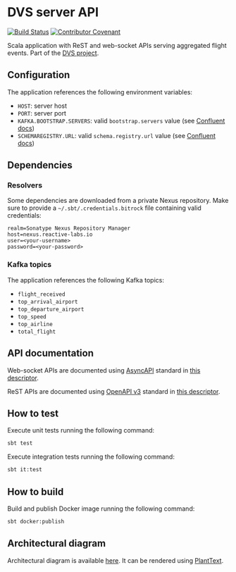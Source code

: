 # DVS server API

[![Build Status](https://iproject-jenkins.reactive-labs.io/buildStatus/icon?job=kafka-dvs-api%2Fmaster)](https://iproject-jenkins.reactive-labs.io/view/DVS/job/kafka-dvs-api/job/master/)
[![Contributor Covenant](https://img.shields.io/badge/Contributor%20Covenant-v2.0%20adopted-ff69b4.svg)](CODE_OF_CONDUCT.md)

Scala application with ReST and web-socket APIs serving aggregated flight events. Part of the [DVS project](https://github.com/search?q=topic%3Advs+org%3Abitrockteam&type=Repositories).

## Configuration

The application references the following environment variables:

- `HOST`: server host
- `PORT`: server port
- `KAFKA.BOOTSTRAP.SERVERS`: valid `bootstrap.servers` value (see [Confluent docs](https://docs.confluent.io/current/clients/consumer.html#configuration))
- `SCHEMAREGISTRY.URL`: valid `schema.registry.url` value (see [Confluent docs](https://docs.confluent.io/current/schema-registry/docs/schema_registry_tutorial.html#java-consumers))

## Dependencies

### Resolvers

Some dependencies are downloaded from a private Nexus repository. Make sure to provide a `~/.sbt/.credentials.bitrock` file containing valid credentials:

```properties
realm=Sonatype Nexus Repository Manager
host=nexus.reactive-labs.io
user=<your-username>
password=<your-password>
```

### Kafka topics

The application references the following Kafka topics:

- `flight_received`
- `top_arrival_airport`
- `top_departure_airport`
- `top_speed`
- `top_airline`
- `total_flight`

## API documentation

Web-socket APIs are documented using [AsyncAPI](https://www.asyncapi.com) standard in [this descriptor](api-models/src/main/resources/asyncapi.yaml).

ReST APIs are documented using [OpenAPI v3](https://github.com/OAI/OpenAPI-Specification/blob/master/versions/3.0.2.md) standard in [this descriptor](api-models/src/main/resources/api.yaml).

## How to test

Execute unit tests running the following command:

```sh
sbt test
```

Execute integration tests running the following command:

```sh
sbt it:test
```

## How to build

Build and publish Docker image running the following command:

```sh
sbt docker:publish
```

## Architectural diagram

Architectural diagram is available [here](docs/diagram.puml). It can be rendered using [PlantText](https://www.planttext.com).

